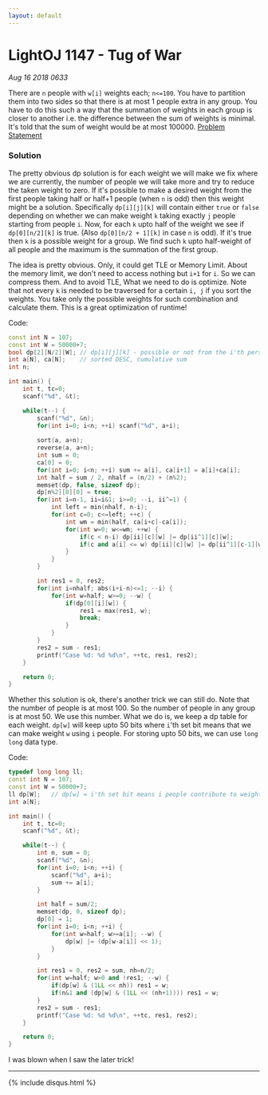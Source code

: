 ```yaml
---
layout: default
---
```


# LightOJ 1147 - Tug of War
_Aug 16 2018 0633_

There are `n` people with `w[i]` weights each; `n<=100`. You have to partition them into two sides so that there is at most 1 people extra in any group. You have to do this such a way that the summation of weights in each group is closer to another i.e. the difference between the sum of weights is minimal. It's told that the sum of weight would be at most 100000. [Problem Statement](http://lightoj.com/volume_showproblem.php?problem=1147)

### Solution

The pretty obvious dp solution is for each weight we will make we fix where we are currently, the number of people we will take more and try to reduce the taken weight to zero. If it's possible to make a desired weight from the first people taking half or half+1 people (when `n` is odd) then this weight might be a solution. Specifically `dp[i][j][k]` will contain either `true` or `false` depending on whether we can make weight `k` taking exactly `j` people starting from people `i`. Now, for each `k` upto half of the weight we see if `dp[0][n/2][k]` is true. (Also `dp[0][n/2 + 1][k]` in case `n` is odd). If it's true then `k` is a possible weight for a group. We find such `k` upto half-weight of all people and the maximum is the summation of the first group.

The idea is pretty obvious. Only, it could get TLE or Memory Limit. About the memory limit, we don't need to access nothing but `i+1` for `i`. So we can compress them. And to avoid TLE, What we need to do is optimize. Note that not every `k` is needed to be traversed for a certain `i, j` if you sort the weights. You take only the possible weights for such combination and calculate them. This is a great optimization of runtime!

Code:

```cpp
const int N = 107;
const int W = 50000+7;
bool dp[2][N/2][W];	// dp[i][j][k] - possible or not from the i'th person taking j persons totalling w weight
int a[N], ca[N];	// sorted DESC, cumulative sum
int n;

int main() {
	int t, tc=0;
	scanf("%d", &t);

	while(t--) {
		scanf("%d", &n);
		for(int i=0; i<n; ++i) scanf("%d", a+i);
		
		sort(a, a+n);
		reverse(a, a+n);
		int sum = 0;
		ca[0] = 0;
		for(int i=0; i<n; ++i) sum += a[i], ca[i+1] = a[i]+ca[i];
		int half = sum / 2, nhalf = (n/2) + (n%2);
		memset(dp, false, sizeof dp);
		dp[n%2][0][0] = true;
		for(int i=n-1, ii=i&1; i>=0; --i, ii^=1) {
			int left = min(nhalf, n-i);
			for(int c=0; c<=left; ++c) {
				int wm = min(half, ca[i+c]-ca[i]);
				for(int w=0; w<=wm; ++w) {
					if(c < n-i) dp[ii][c][w] |= dp[ii^1][c][w];
					if(c and a[i] <= w) dp[ii][c][w] |= dp[ii^1][c-1][w-a[i]];
				}
			}
		}

		int res1 = 0, res2;
		for(int i=nhalf; abs(i+i-n)<=1; --i) {
			for(int w=half; w>=0; --w) {
				if(dp[0][i][w]) {
					res1 = max(res1, w);
					break;
				}
			}
		}
		res2 = sum - res1;
		printf("Case %d: %d %d\n", ++tc, res1, res2);
	}

	return 0;
}
```

Whether this solution is ok, there's another trick we can still do. Note that the number of people is at most 100. So the number of people in any group is at most 50. We use this number. What we do is, we keep a dp table for each weight. `dp[w]` will keep upto 50 bits where `i`'th set bit means that we can make weight `w` using `i` people. For storing upto 50 bits, we can use `long long` data type.

Code:

```cpp
typedef long long ll;
const int N = 107;
const int W = 50000+7;
ll dp[W];	// dp[w] = i'th set bit means i people contribute to weight w
int a[N];

int main() {
	int t, tc=0;
	scanf("%d", &t);

	while(t--) {
		int n, sum = 0;
		scanf("%d", &n);
		for(int i=0; i<n; ++i) {
			scanf("%d", a+i);
			sum += a[i];
		}

		int half = sum/2;
		memset(dp, 0, sizeof dp);
		dp[0] = 1;
		for(int i=0; i<n; ++i) {
			for(int w=half; w>=a[i]; --w) {
				dp[w] |= (dp[w-a[i]] << 1);
			}
		}

		int res1 = 0, res2 = sum, nh=n/2;
		for(int w=half; w>0 and !res1; --w) {
			if(dp[w] & (1LL << nh)) res1 = w;
			if(n&1 and (dp[w] & (1LL << (nh+1)))) res1 = w;
		}
		res2 = sum - res1;
		printf("Case %d: %d %d\n", ++tc, res1, res2);
	}

	return 0;
}
```

I was blown when I saw the later trick!

***

{% include disqus.html %}
